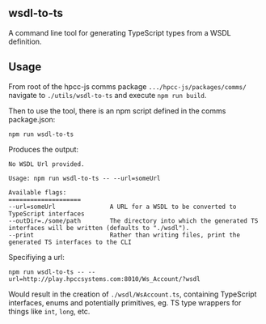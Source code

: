 ## wsdl-to-ts

A command line tool for generating TypeScript types from a WSDL definition.

## Usage

From root of the hpcc-js comms package `.../hpcc-js/packages/comms/` navigate to `./utils/wsdl-to-ts` and execute `npm run build`.

Then to use the tool, there is an npm script defined in the comms package.json:

```
npm run wsdl-to-ts
```

Produces the output:

```
No WSDL Url provided.

Usage: npm run wsdl-to-ts -- --url=someUrl

Available flags:
====================
--url=someUrl               A URL for a WSDL to be converted to TypeScript interfaces
--outDir=./some/path        The directory into which the generated TS interfaces will be written (defaults to "./wsdl").
--print                     Rather than writing files, print the generated TS interfaces to the CLI
```

Specifiying a url:

```
npm run wsdl-to-ts -- --url=http://play.hpccsystems.com:8010/Ws_Account/?wsdl
```

Would result in the creation of `./wsdl/WsAccount.ts`, containing TypeScript interfaces, enums and potentially primitives, eg. TS type wrappers for things like `int`, `long`, etc.

